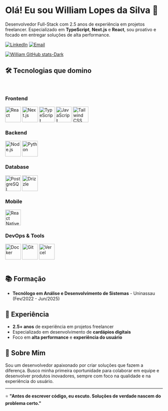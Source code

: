 # Olá! Eu sou William Lopes da Silva 👋

Desenvolvedor Full-Stack com 2.5 anos de experiência em projetos freelancer. Especializado em **TypeScript**, **Next.js** e **React**, sou proativo e focado em entregar soluções de alta performance.

[![LinkedIn](https://img.shields.io/badge/William_Lopes-0077B5?style=for-the-badge&logo=linkedin&logoColor=white)](https://www.linkedin.com/in/william-lopes-5537792a1/)
[![Email](https://img.shields.io/badge/williamlp.dev@gmail.com-D14836?style=for-the-badge&logo=gmail&logoColor=white)](mailto:williamlp.dev@gmail.com)

[![William GitHub stats-Dark](https://william-github-stats.vercel.app/api?username=Williamlp-dev&show_icons=true&theme=dark&include_all_commits=true&count_private=true&hide_border=true#gh-dark-mode-only)](https://github.com/Williamlp-dev)

## 🛠️ Tecnologias que domino

<div style="display: inline_block;"><br/>

### Frontend
<img align="center" alt="React" style="height:50px; width:50px;" src="https://cdn.jsdelivr.net/gh/devicons/devicon@latest/icons/react/react-original.svg">
<img align="center" alt="Next.js" style="height:50px; width:50px;" src="https://cdn.jsdelivr.net/gh/devicons/devicon@latest/icons/nextjs/nextjs-original.svg">
<img align="center" alt="TypeScript" style="height:50px; width:50px;" src="https://cdn.jsdelivr.net/gh/devicons/devicon@latest/icons/typescript/typescript-original.svg">
<img align="center" alt="JavaScript" style="height:50px; width:50px;" src="https://cdn.jsdelivr.net/gh/devicons/devicon@latest/icons/javascript/javascript-original.svg">
<img align="center" alt="Tailwind CSS" style="height:50px; width:50px;" src="https://cdn.jsdelivr.net/gh/devicons/devicon@latest/icons/tailwindcss/tailwindcss-original.svg">

### Backend
<img align="center" alt="Node.js" style="height:50px; width:50px;" src="https://cdn.jsdelivr.net/gh/devicons/devicon@latest/icons/nodejs/nodejs-original.svg">
<img align="center" alt="Python" style="height:50px; width:50px;" src="https://cdn.jsdelivr.net/gh/devicons/devicon@latest/icons/python/python-original.svg">

### Database
<img align="center" alt="PostgreSQL" style="height:50px; width:50px;" src="https://cdn.jsdelivr.net/gh/devicons/devicon@latest/icons/postgresql/postgresql-original.svg">
<img align="center" alt="Drizzle" style="height:50px; width:50px;" src="https://raw.githubusercontent.com/oven-sh/bun/main/docs/public/logo.svg">

### Mobile
<img align="center" alt="React Native" style="height:50px; width:50px;" src="https://cdn.jsdelivr.net/gh/devicons/devicon@latest/icons/react/react-original.svg">

### DevOps & Tools
<img align="center" alt="Docker" style="height:50px; width:50px;" src="https://cdn.jsdelivr.net/gh/devicons/devicon@latest/icons/docker/docker-original.svg">
<img align="center" alt="Git" style="height:50px; width:50px;" src="https://cdn.jsdelivr.net/gh/devicons/devicon@latest/icons/git/git-original.svg">
<img align="center" alt="Vercel" style="height:50px; width:50px;" src="https://cdn.jsdelivr.net/gh/devicons/devicon@latest/icons/vercel/vercel-original.svg">

</div><br/>

## 📚 Formação

- **Tecnólogo em Análise e Desenvolvimento de Sistemas** - Uninassau (Fev/2022 - Jun/2025)

## 💼 Experiência

- **2.5+ anos** de experiência em projetos freelancer
- Especializado em desenvolvimento de **cardápios digitais**
- Foco em **alta performance** e **experiência do usuário**

## 🌟 Sobre Mim

Sou um desenvolvedor apaixonado por criar soluções que fazem a diferença. Busco minha primeira oportunidade para colaborar em equipe e desenvolver produtos inovadores, sempre com foco na qualidade e na experiência do usuário.

---

⭐ **"Antes de escrever código, eu escuto. Soluções de verdade nascem do problema certo."**
